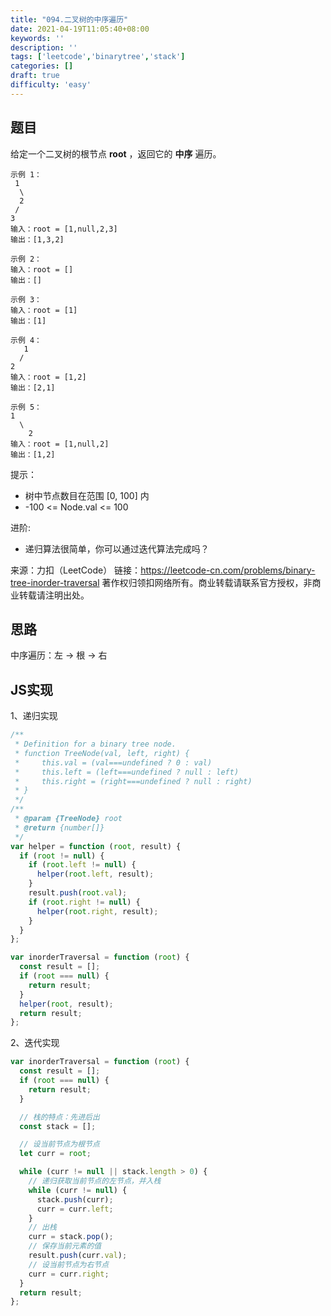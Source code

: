 ```yaml
---
title: "094.二叉树的中序遍历"
date: 2021-04-19T11:05:40+08:00
keywords: ''
description: ''
tags: ['leetcode','binarytree','stack']
categories: []
draft: true
difficulty: 'easy'
---
```


## 题目

给定一个二叉树的根节点 **root** ，返回它的 **中序** 遍历。

```
示例 1：
 1
  \
  2
 /
3  
输入：root = [1,null,2,3]
输出：[1,3,2]

示例 2：
输入：root = []
输出：[]

示例 3：
输入：root = [1]
输出：[1]

示例 4：
   1
  / 
2
输入：root = [1,2]
输出：[2,1]

示例 5：
1 
  \ 
    2
输入：root = [1,null,2]
输出：[1,2]
```

提示：

- 树中节点数目在范围 [0, 100] 内
- -100 <= Node.val <= 100

进阶: 

- 递归算法很简单，你可以通过迭代算法完成吗？

来源：力扣（LeetCode）
链接：https://leetcode-cn.com/problems/binary-tree-inorder-traversal
著作权归领扣网络所有。商业转载请联系官方授权，非商业转载请注明出处。

## 思路

中序遍历：左 -> 根 -> 右

## JS实现

1、递归实现

```javascript
/**
 * Definition for a binary tree node.
 * function TreeNode(val, left, right) {
 *     this.val = (val===undefined ? 0 : val)
 *     this.left = (left===undefined ? null : left)
 *     this.right = (right===undefined ? null : right)
 * }
 */
/**
 * @param {TreeNode} root
 * @return {number[]}
 */
var helper = function (root, result) {
  if (root != null) {
    if (root.left != null) {
      helper(root.left, result);
    }
    result.push(root.val);
    if (root.right != null) {
      helper(root.right, result);
    }
  }
};

var inorderTraversal = function (root) {
  const result = [];
  if (root === null) {
    return result;
  }
  helper(root, result);
  return result;
};
```

2、迭代实现

```javascript
var inorderTraversal = function (root) {
  const result = [];
  if (root === null) {
    return result;
  }

  // 栈的特点：先进后出
  const stack = [];

  // 设当前节点为根节点
  let curr = root;

  while (curr != null || stack.length > 0) {
    // 递归获取当前节点的左节点，并入栈
    while (curr != null) {
      stack.push(curr);
      curr = curr.left;
    }
    // 出栈
    curr = stack.pop();
    // 保存当前元素的值
    result.push(curr.val);
    // 设当前节点为右节点
    curr = curr.right;
  }
  return result;
};
```

